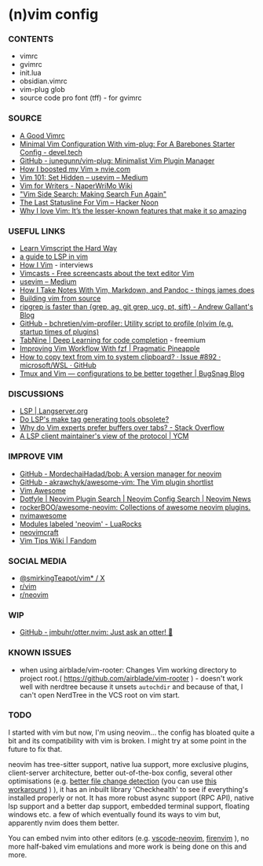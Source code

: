 # (n)vim config

### CONTENTS

* vimrc
* gvimrc
* init.lua
* obsidian.vimrc
* vim-plug glob
* source code pro font (tff) - for gvimrc

### SOURCE

* [A Good Vimrc]( https://web.archive.org/web/20180603131820/https://dougblack.io/words/a-good-vimrc.html )
* [Minimal Vim Configuration With vim-plug: For A Barebones Starter Config - devel.tech]( https://devel.tech/snippets/n/vIMmz8vZ/minimal-vim-configuration-with-vim-plug/#putting-it-all-together )
* [GitHub - junegunn/vim-plug: Minimalist Vim Plugin Manager]( https://github.com/junegunn/vim-plug )
* [How I boosted my Vim &raquo; nvie.com]( https://nvie.com/posts/how-i-boosted-my-vim/ )
* [Vim 101: Set Hidden – usevim – Medium]( https://medium.com/usevim/vim-101-set-hidden-f78800142855 )
* [Vim for Writers - NaperWriMo Wiki]( https://naperwrimo.org/wiki/index.php?title=Vim_for_Writers )
* ["Vim Side Search: Making Search Fun Again"]( https://ddrscott.github.io/blog/2016/side-search/ )
* [The Last Statusline For Vim – Hacker Noon]( https://hackernoon.com/the-last-statusline-for-vim-a613048959b2 )
* [Why I love Vim: It’s the lesser-known features that make it so amazing]( https://medium.freecodecamp.org/learn-linux-vim-basic-features-19134461ab85 )

### USEFUL LINKS

* [Learn Vimscript the Hard Way]( http://learnvimscriptthehardway.stevelosh.com/ )
* [a guide to LSP in vim]( https://old.reddit.com/r/vim/comments/b33lc1/a_guide_to_lsp_auto_completion_in_vim/#eix8cuk )
* [How I Vim]( http://howivim.com/ ) - interviews
* [Vimcasts - Free screencasts about the text editor Vim]( http://vimcasts.org/ )
* [usevim – Medium]( https://medium.com/usevim )
* [How I Take Notes With Vim, Markdown, and Pandoc   - things james does]( https://jamesbvaughan.com/markdown-pandoc-notes/ )
* [Building vim from source]( https://github.com/Valloric/YouCompleteMe/wiki/Building-Vim-from-source )
* [ripgrep is faster than {grep, ag, git grep, ucg, pt, sift} - Andrew Gallant&#39;s Blog]( https://blog.burntsushi.net/ripgrep/ )
* [GitHub - bchretien/vim-profiler: Utility script to profile (n)vim (e.g. startup times of plugins)]( https://github.com/bchretien/vim-profiler )
* [TabNine | Deep Learning for code completion]( https://www.tabnine.com/ ) - freemium
* [Improving Vim Workflow With fzf | Pragmatic Pineapple]( https://pragmaticpineapple.com/improving-vim-workflow-with-fzf/ )
* [How to copy text from vim to system clipboard? · Issue #892 · microsoft/WSL · GitHub]( https://github.com/Microsoft/WSL/issues/892 )
* [Tmux and Vim — configurations to be better together | BugSnag Blog]( https://www.bugsnag.com/blog/tmux-and-vim/ )

### DISCUSSIONS

* [LSP | Langserver.org]( https://langserver.org/ )
* [Do LSP's make tag generating tools obsolete?]( https://www.reddit.com/r/vim/comments/fj9tsz/do_lsps_make_tag_generating_tools_obsolete/ )
* [Why do Vim experts prefer buffers over tabs? - Stack Overflow]( https://stackoverflow.com/questions/26708822/why-do-vim-experts-prefer-buffers-over-tabs/26745051 )
* [A LSP client maintainer's view of the protocol | YCM]( https://www.reddit.com/r/vim/comments/b3yzq4/a_lsp_client_maintainers_view_of_the_lsp_protocol/ )

### IMPROVE VIM

* [GitHub - MordechaiHadad/bob: A version manager for neovim]( https://github.com/MordechaiHadad/bob )
* [GitHub - akrawchyk/awesome-vim: The Vim plugin shortlist]( https://github.com/akrawchyk/awesome-vim )
* [Vim Awesome]( https://vimawesome.com/ )
* [Dotfyle | Neovim Plugin Search | Neovim Config Search | Neovim News]( https://dotfyle.com/ )
* [rockerBOO/awesome-neovim: Collections of awesome neovim plugins.](https://github.com/rockerBOO/awesome-neovim#cursorline)
* [nvimawesome](https://nvim-awesome.vercel.app/)
* [Modules labeled 'neovim' - LuaRocks]( https://luarocks.org/labels/neovim )
* [neovimcraft]( https://neovimcraft.com/ )
* [Vim Tips Wiki | Fandom]( https://vim.fandom.com/wiki/Vim_Tips_Wiki )

### SOCIAL MEDIA

* [@smirkingTeapot/vim\* / X](https://twitter.com/i/lists/1699729447396712479)
* [r/vim]( https://reddit.com/r/vim )
* [r/neovim]( https://www.reddit.com/r/neovim/ )

### WIP
* [GitHub - jmbuhr/otter.nvim: Just ask an otter! 🦦]( https://github.com/jmbuhr/otter.nvim )

### KNOWN ISSUES
* when using airblade/vim-rooter: Changes Vim working directory to project root.( https://github.com/airblade/vim-rooter ) - doesn't work well with nerdtree because it unsets `autochdir` and because of that, I can't open NerdTree in the VCS root on vim start.

### TODO
I started with vim but now, I'm using neovim... the config has bloated quite a bit and its compatibility with vim is broken. I might try at some point in the future to fix that.

neovim has tree-sitter support, native lua support, more exclusive plugins, client-server architecture, 
better out-of-the-box config, several other optimisations (e.g. [better file change detection](https://github.com/neovim/neovim/issues/1380)
(you can use [this workaround](https://github.com/GLaDOS-418/vim/blob/ea23b01022f56358030163471ed2f484ad9d4407/vimrc#L430) ) ),
it has an inbuilt library 'Checkhealth' to see if everything's installed properly or not. It has more robust async support (RPC API), native lsp support and a better dap support, embedded terminal support, floating windows etc.
a few of which eventually found its ways to vim but, apparently nvim does them better.

You can embed nvim into other editors (e.g. [vscode-neovim](https://github.com/vscode-neovim/vscode-neovim), [firenvim](https://github.com/glacambre/firenvim) ),
no more half-baked vim emulations and more work is being done on this and more.